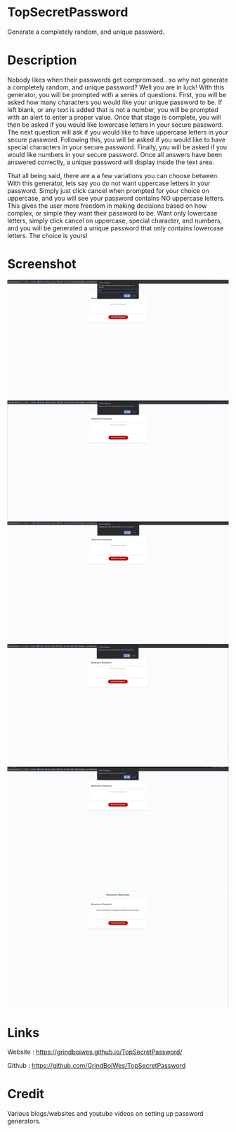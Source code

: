 # TopSecretPassword

Generate a completely random, and unique password. 

# Description 
Nobody likes when their passwords get compromised.. so why not generate a completely random, and unique password? Well you are in luck! With this generator, you will be prompted with a series of questions. First, you will be asked how many characters you would like your unique password to be. If left blank, or any text is added that is not a number, you will be prompted with an alert to enter a proper value. Once that stage is complete, you will then be asked if you would like lowercase letters in your secure password. The next question will ask if you would like to have uppercase letters in your secure password. Following this, you will be asked if you would like to have special characters in your secure password. Finally, you will be asked if you would like numbers in your secure password. Once all answers have been answered correctly, a unique password will display inside the text area.


That all being said, there are a a few variations you can choose between. With this generator, lets say you do not want uppercase letters in your password. Simply just click cancel when prompted for your choice on uppercase, and you will see your password contains NO uppercase letters. This gives the user more freedom in making decisions based on how complex, or simple they want their password to be. Want only lowercase letters, simply click cancel on uppercase, special character, and numbers, and you will be generated a unique password that only contains lowercase letters. The choice is yours! 





# Screenshot

<img src = "assets/passwordgen-1.png">
<img src = "assets/passwordgen-2.png">
<img src = "assets/passwordgen-3.png">
<img src = "assets/passwordgen-4.png">
<img src = "assets/passwordgen-5.png">
<img src = "assets/passwordgen-6.png">


# Links

Website : https://grindboiwes.github.io/TopSecretPassword/

Github : https://github.com/GrindBoiWes/TopSecretPassword


# Credit

Various blogs/websites and youtube videos on setting up password generators.